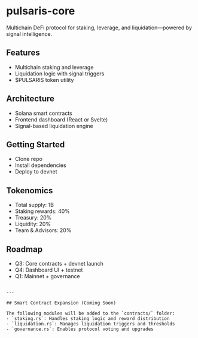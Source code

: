 # pulsaris-core
 Multichain DeFi protocol for staking, leverage, and liquidation—powered by signal intelligence.
## Features
- Multichain staking and leverage
- Liquidation logic with signal triggers
- $PULSARIS token utility

## Architecture
- Solana smart contracts
- Frontend dashboard (React or Svelte)
- Signal-based liquidation engine

## Getting Started
- Clone repo
- Install dependencies
- Deploy to devnet

## Tokenomics
- Total supply: 1B
- Staking rewards: 40%
- Treasury: 20%
- Liquidity: 20%
- Team & Advisors: 20%

## Roadmap
- Q3: Core contracts + devnet launch
- Q4: Dashboard UI + testnet
- Q1: Mainnet + governance
```

---

## Smart Contract Expansion (Coming Soon)

The following modules will be added to the `contracts/` folder:
- `staking.rs`: Handles staking logic and reward distribution
- `liquidation.rs`: Manages liquidation triggers and thresholds
- `governance.rs`: Enables protocol voting and upgrades
